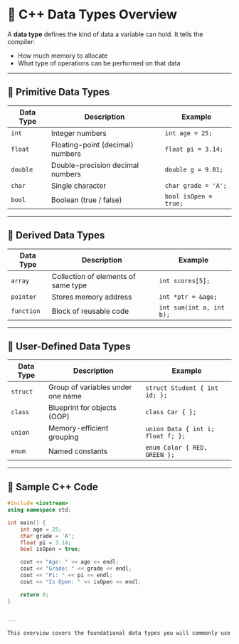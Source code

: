 # 📘 C++ Data Types Overview

A **data type** defines the kind of data a variable can hold. It tells the compiler:
- How much memory to allocate
- What type of operations can be performed on that data

---

## 🔢 Primitive Data Types

| Data Type | Description                          | Example               |
|-----------|--------------------------------------|-----------------------|
| `int`     | Integer numbers                      | `int age = 25;`       |
| `float`   | Floating-point (decimal) numbers     | `float pi = 3.14;`    |
| `double`  | Double-precision decimal numbers     | `double g = 9.81;`    |
| `char`    | Single character                     | `char grade = 'A';`   |
| `bool`    | Boolean (true / false)               | `bool isOpen = true;` |

---

## 🧵 Derived Data Types

| Data Type | Description                          | Example                   |
|-----------|--------------------------------------|---------------------------|
| `array`   | Collection of elements of same type  | `int scores[5];`          |
| `pointer` | Stores memory address                | `int *ptr = &age;`        |
| `function`| Block of reusable code               | `int sum(int a, int b);`  |

---

## 🧱 User-Defined Data Types

| Data Type | Description                          | Example                                 |
|-----------|--------------------------------------|-----------------------------------------|
| `struct`  | Group of variables under one name    | `struct Student { int id; };`           |
| `class`   | Blueprint for objects (OOP)          | `class Car { };`                        |
| `union`   | Memory-efficient grouping            | `union Data { int i; float f; };`       |
| `enum`    | Named constants                      | `enum Color { RED, GREEN };`            |

---

## 🧪 Sample C++ Code

```cpp
#include <iostream>
using namespace std;

int main() {
    int age = 25;
    char grade = 'A';
    float pi = 3.14;
    bool isOpen = true;

    cout << "Age: " << age << endl;
    cout << "Grade: " << grade << endl;
    cout << "Pi: " << pi << endl;
    cout << "Is Open: " << isOpen << endl;

    return 0;
}


---

This overview covers the foundational data types you will commonly use in C++ programming.
